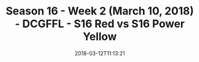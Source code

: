 ---
title: Season 16 - Week 2 (March 10, 2018) - DCGFFL - S16 Red vs S16 Power Yellow
teams-score:
- team: _teams/s16-red.md
  score: 25
- team: _teams/s16-power-yellow.md
  score: 31
mvp: Kevin Hamilton, Jarrod Salvestrini
game-ball: Nolan Lazarus, Patrick Tobin
season: 16
week: 2
date: '2018-03-12T11:13:21'
pageid: season-16-week-2-march-10-2018-6364-vs-6355
---